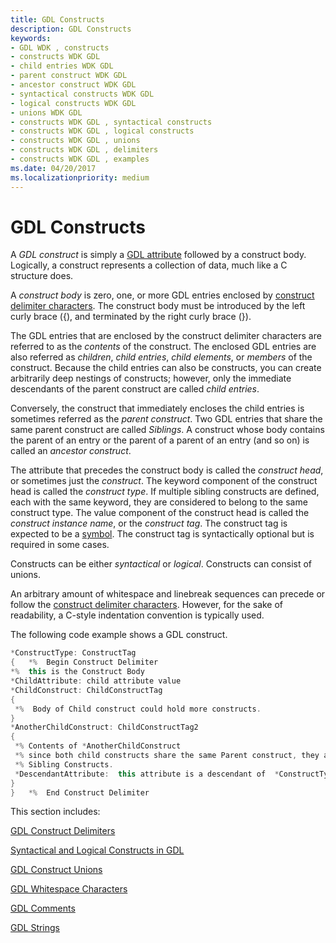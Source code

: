 ```yaml
---
title: GDL Constructs
description: GDL Constructs
keywords:
- GDL WDK , constructs
- constructs WDK GDL
- child entries WDK GDL
- parent construct WDK GDL
- ancestor construct WDK GDL
- syntactical constructs WDK GDL
- logical constructs WDK GDL
- unions WDK GDL
- constructs WDK GDL , syntactical constructs
- constructs WDK GDL , logical constructs
- constructs WDK GDL , unions
- constructs WDK GDL , delimiters
- constructs WDK GDL , examples
ms.date: 04/20/2017
ms.localizationpriority: medium
---
```


# GDL Constructs


A *GDL construct* is simply a [GDL attribute](gdl-attributes.md) followed by a construct body. Logically, a construct represents a collection of data, much like a C structure does.

A *construct body* is zero, one, or more GDL entries enclosed by [construct delimiter characters](gdl-construct-delimiters.md). The construct body must be introduced by the left curly brace ({), and terminated by the right curly brace (}).

The GDL entries that are enclosed by the construct delimiter characters are referred to as the *contents* of the construct. The enclosed GDL entries are also referred as *children*, *child entries*, *child elements*, or *members* of the construct. Because the child entries can also be constructs, you can create arbitrarily deep nestings of constructs; however, only the immediate descendants of the parent construct are called *child entries*.

Conversely, the construct that immediately encloses the child entries is sometimes referred as the *parent construct*. Two GDL entries that share the same parent construct are called *Siblings*. A construct whose body contains the parent of an entry or the parent of a parent of an entry (and so on) is called an *ancestor construct*.

The attribute that precedes the construct body is called the *construct head*, or sometimes just the *construct*. The keyword component of the construct head is called the *construct type*. If multiple sibling constructs are defined, each with the same keyword, they are considered to belong to the same construct type. The value component of the construct head is called the *construct instance name*, or the *construct tag*. The construct tag is expected to be a [symbol](gdl-arbitrary-value-contexts.md). The construct tag is syntactically optional but is required in some cases.

Constructs can be either *syntactical* or *logical*. Constructs can consist of unions.

An arbitrary amount of whitespace and linebreak sequences can precede or follow the [construct delimiter characters](gdl-construct-delimiters.md). However, for the sake of readability, a C-style indentation convention is typically used.

The following code example shows a GDL construct.

```cpp
*ConstructType: ConstructTag
{   *%  Begin Construct Delimiter
*%  this is the Construct Body
*ChildAttribute: child attribute value
*ChildConstruct: ChildConstructTag
{
 *%  Body of Child construct could hold more constructs.
}
*AnotherChildConstruct: ChildConstructTag2
{
 *% Contents of *AnotherChildConstruct
 *% since both child constructs share the same Parent construct, they are
 *% Sibling Constructs.
 *DescendantAttribute:  this attribute is a descendant of  *ConstructType: ConstructTag
}
}   *%  End Construct Delimiter
```

This section includes:

[GDL Construct Delimiters](gdl-construct-delimiters.md)

[Syntactical and Logical Constructs in GDL](syntactical-and-logical-constructs-in-gdl.md)

[GDL Construct Unions](gdl-construct-unions.md)

[GDL Whitespace Characters](gdl-whitespace-characters.md)

[GDL Comments](gdl-comments.md)

[GDL Strings](gdl-strings.md)

 

 




